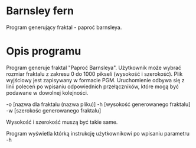 # Barnsley fern
Program generujący fraktal - paproć barnsleya.

# Opis programu

Program generuje fraktal "Paproć Barnsleya". Użytkownik może wybrać rozmiar fraktalu z zakresu 0 do 1000 pikseli (wysokość i szerokość). Plik wyjściowy jest zapisywany w formacie PGM. Uruchomienie odbywa się z linii poleceń po wpisaniu odpowiednich przełączników, które mogą być podawane w dowolnej kolejności.

-o [nazwa dla fraktalu (nazwa pliku)]
-h [wysokość generowanego fraktalu]
-w [szerokośc generowanego fraktalu]

Wysokość i szerokość muszą być takie same.

Program wyświetla którką instrukcję użytkownikowi po wpisaniu parametru -h
